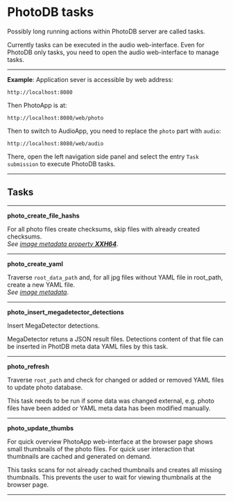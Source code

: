 # PhotoDB tasks

Possibly long running actions within PhotoDB server are called tasks.

Currently tasks can be executed in the audio web-interface. Even for PhotoDB only tasks, you need to open the audio web-interface to manage tasks.

---

**Example**: Application sever is accessible by web address:
```text
http://localhost:8080
```
Then PhotoApp is at:
```text
http://localhost:8080/web/photo
```

Then to switch to AudioApp, you need to replace the `photo` part with `audio`:
```text
http://localhost:8080/web/audio
```
There, open the left navigation side panel and select the entry `Task submission` to execute PhotoDB tasks.

---

## Tasks

---

**photo_create_file_hashs**

For all photo files create checksums, skip files with already created checksums.  
*See [image metadata property **XXH64**](image_metadata.md)*. 

---

**photo_create_yaml**

Traverse `root_data_path` and, for all jpg files without YAML file in root_path, create a new YAML file.  
*See [image metadata](image_metadata.md)*.

---

**photo_insert_megadetector_detections**

Insert MegaDetector detections.

MegaDetector retuns a JSON result files. Detections content of that file can be inserted in PhotDB meta data YAML files by this task.

---

**photo_refresh**

Traverse `root_path` and check for changed or added or removed YAML files to update photo database.

This task needs to be run if some data was changed external, e.g. photo files have been added or YAML meta data has been modified manually.

---

**photo_update_thumbs**

For quick overview PhotoApp web-interface at the browser page shows small thumbnails of the photo files. For quick user interaction that thumbnails are cached and generated on demand.

This tasks scans for not already cached thumbnails and creates all missing thumbnails. This prevents the user to wait for viewing thumbnails at the browser page.

---